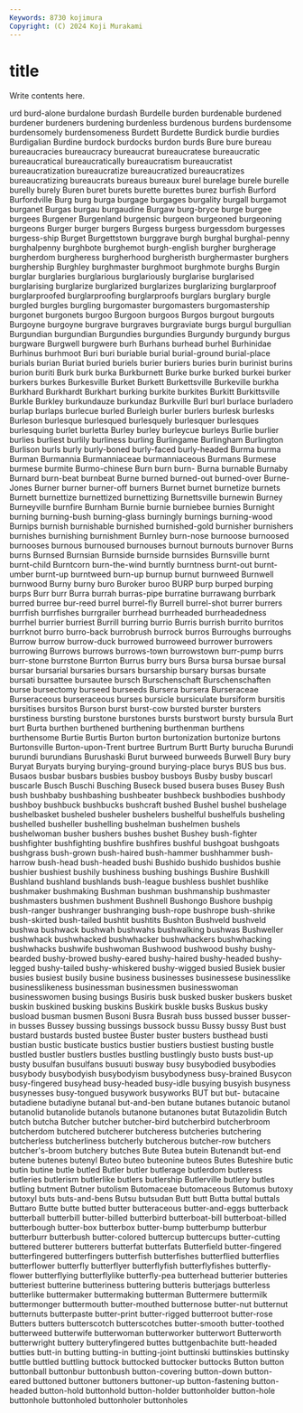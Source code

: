 ```yaml
---
Keywords: 8730 kojimura
Copyright: (C) 2024 Koji Murakami
---
```


# title

Write contents here.



urd burd-alone burdalone burdash Burdelle burden burdenable burdened burdener
burdeners burdening burdenless burdenous burdens burdensome burdensomely burdensomeness Burdett Burdette
Burdick burdie burdies Burdigalian Burdine burdock burdocks burdon burds Bure
bure bureau bureaucracies bureaucracy bureaucrat bureaucratese bureaucratic bureaucratical bureaucratically bureaucratism
bureaucratist bureaucratization bureaucratize bureaucratized bureaucratizes bureaucratizing bureaucrats bureaus bureaux burel
burelage burele burelle burelly burely Buren buret burets burette burettes
burez burfish Burford Burfordville Burg burg burga burgage burgages burgality
burgall burgamot burganet Burgas burgau burgaudine Burgaw burg-bryce burge burgee
burgees Burgener Burgenland burgensic burgeon burgeoned burgeoning burgeons Burger burger
burgers Burgess burgess burgessdom burgesses burgess-ship Burget Burgettstown burggrave burgh
burghal burghal-penny burghalpenny burghbote burghemot burgh-english burgher burgherage burgherdom burgheress
burgherhood burgheristh burghermaster burghers burghership Burghley burghmaster burghmoot burghmote burghs
Burgin burglar burglaries burglarious burglariously burglarise burglarised burglarising burglarize burglarized
burglarizes burglarizing burglarproof burglarproofed burglarproofing burglarproofs burglars burglary burgle burgled
burgles burgling burgomaster burgomasters burgomastership burgonet burgonets burgoo Burgoon burgoos
Burgos burgout burgouts Burgoyne burgoyne burgrave burgraves burgraviate burgs burgul
burgullian Burgundian burgundian Burgundies burgundies Burgundy burgundy burgus burgware Burgwell
burgwere burh Burhans burhead burhel Burhinidae Burhinus burhmoot Buri buri
buriable burial burial-ground burial-place burials burian Buriat buried buriels burier
buriers buries burin burinist burins burion buriti Burk burk burka
Burkburnett Burke burke burked burkei burker burkers burkes Burkesville Burket
Burkett Burkettsville Burkeville burkha Burkhard Burkhardt Burkhart burking burkite burkites
Burkitt Burkittsville Burkle Burkley burkundauze burkundaz Burkville Burl burl burlace
burladero burlap burlaps burlecue burled Burleigh burler burlers burlesk burlesks
Burleson burlesque burlesqued burlesquely burlesquer burlesques burlesquing burlet burletta Burley
burley burleycue burleys Burlie burlier burlies burliest burlily burliness burling
Burlingame Burlingham Burlington Burlison burls burly burly-boned burly-faced burly-headed Burma
burma Burman Burmannia Burmanniaceae burmanniaceous Burmans Burmese burmese burmite Burmo-chinese
Burn burn burn- Burna burnable Burnaby Burnard burn-beat burnbeat Burne
burned burned-out burned-over Burne-Jones Burner burner burner-off burners Burnet burnet
burnetize burnets Burnett burnettize burnettized burnettizing Burnettsville burnewin Burney Burneyville
burnfire Burnham Burnie burnie burniebee burnies Burnight burning burning-bush burning-glass
burningly burnings burning-wood Burnips burnish burnishable burnished burnished-gold burnisher burnishers
burnishes burnishing burnishment Burnley burn-nose burnoose burnoosed burnooses burnous burnoused
burnouses burnout burnouts burnover Burns burns Burnsed Burnsian Burnside burnside
burnsides Burnsville burnt burnt-child Burntcorn burn-the-wind burntly burntness burnt-out burnt-umber
burnt-up burntweed burn-up burnup burnut burnweed Burnwell burnwood Burny burny
buro Buroker buroo BURP burp burped burping burps Burr burr
Burra burrah burras-pipe burratine burrawang burrbark burred burree bur-reed burrel
burrel-fly Burrell burrel-shot burrer burrers burrfish burrfishes burrgrailer burrhead burrheaded
burrheadedness burrhel burrier burriest Burrill burring burrio Burris burrish burrito
burritos burrknot burro burro-back burrobrush burrock burros Burroughs burroughs Burrow
burrow burrow-duck burrowed burroweed burrower burrowers burrowing Burrows burrows burrows-town
burrowstown burr-pump burrs burr-stone burrstone Burrton Burrus burry burs Bursa
bursa bursae bursal bursar bursarial bursaries bursars bursarship bursary bursas
bursate bursati bursattee bursautee bursch Burschenschaft Burschenschaften burse bursectomy burseed
burseeds Bursera bursera Burseraceae Burseraceous burseraceous burses bursicle bursiculate bursiform
bursitis bursitises bursitos Burson burst burst-cow bursted burster bursters burstiness
bursting burstone burstones bursts burstwort bursty bursula Burt burt Burta
burthen burthened burthening burthenman burthens burthensome Burtie Burtis Burton burton
burtonization burtonize burtons Burtonsville Burton-upon-Trent burtree Burtrum Burtt Burty burucha
Burundi burundi burundians Burushaski Burut burweed burweeds Burwell Bury bury
Buryat Buryats burying burying-ground burying-place burys BUS bus bus. Busaos
busbar busbars busbies busboy busboys Busby busby buscarl buscarle Busch
Buschi Busching Buseck bused busera buses Busey Bush bush bushbaby
bushbashing bushbeater bushbeck bushbodies bushbody bushboy bushbuck bushbucks bushcraft bushed
Bushel bushel bushelage bushelbasket busheled busheler bushelers bushelful bushelfuls busheling
bushelled busheller bushelling bushelman bushelmen bushels bushelwoman busher bushers bushes
bushet Bushey bush-fighter bushfighter bushfighting bushfire bushfires bushful bushgoat bushgoats
bushgrass bush-grown bush-haired bush-hammer bushhammer bush-harrow bush-head bush-headed bushi Bushido
bushido bushidos bushie bushier bushiest bushily bushiness bushing bushings Bushire
Bushkill Bushland bushland bushlands bush-league bushless bushlet bushlike bushmaker bushmaking
Bushman bushman bushmanship bushmaster bushmasters bushmen bushment Bushnell Bushongo Bushore
bushpig bush-ranger bushranger bushranging bush-rope bushrope bush-shrike bush-skirted bush-tailed bushtit
bushtits Bushton Bushveld bushveld bushwa bushwack bushwah bushwahs bushwalking bushwas
Bushweller bushwhack bushwhacked bushwhacker bushwhackers bushwhacking bushwhacks bushwife bushwoman Bushwood
bushwood bushy bushy-bearded bushy-browed bushy-eared bushy-haired bushy-headed bushy-legged bushy-tailed bushy-whiskered
bushy-wigged busied Busiek busier busies busiest busily busine business businesses
businessese businesslike businesslikeness businessman businessmen businesswoman businesswomen busing busings Busiris
busk busked busker buskers busket buskin buskined busking buskins Buskirk
buskle busks Buskus busky busload busman busmen Busoni Busra Busrah
buss bussed busser busser-in busses Bussey bussing bussings bussock bussu
Bussy bussy Bust bust bustard bustards busted bustee Buster buster
busters busthead busti bustian bustic busticate bustics bustier bustiers bustiest
busting bustle bustled bustler bustlers bustles bustling bustlingly busto busts
bust-up busty busulfan busulfans busuuti busway busy busybodied busybodies busybody
busybodyish busybodyism busybodyness busy-brained Busycon busy-fingered busyhead busy-headed busy-idle busying
busyish busyness busynesses busy-tongued busywork busyworks BUT but but- butacaine
butadiene butadiyne butanal but-and-ben butane butanes butanoic butanol butanolid butanolide
butanols butanone butanones butat Butazolidin Butch butch butcha Butcher butcher
butcher-bird butcherbird butcherbroom butcherdom butchered butcherer butcheress butcheries butchering butcherless
butcherliness butcherly butcherous butcher-row butchers butcher's-broom butchery butches Bute Butea
butein Butenandt but-end butene butenes butenyl Buteo buteo buteonine buteos
Butes Buteshire butic butin butine butle butled Butler butler butlerage
butlerdom butleress butleries butlerism butlerlike butlers butlership Butlerville butlery butles
butling butment Butner butolism Butomaceae butomaceous Butomus butoxy butoxyl buts
buts-and-bens Butsu butsudan Butt butt Butta buttal buttals Buttaro Butte
butte butted butter butteraceous butter-and-eggs butterback butterball butterbill butter-billed butterbird
butterboat-bill butterboat-billed butterbough butter-box butterbox butter-bump butterbump butterbur butterburr butterbush
butter-colored buttercup buttercups butter-cutting buttered butterer butterers butterfat butterfats Butterfield
butter-fingered butterfingered butterfingers butterfish butterfishes butterflied butterflies butterflower butterfly butterflyer
butterflyfish butterflyfishes butterfly-flower butterflying butterflylike butterfly-pea butterhead butterier butteries butteriest
butterine butteriness buttering butteris butterjags butterless butterlike buttermaker buttermaking butterman
Buttermere buttermilk buttermonger buttermouth butter-mouthed butternose butter-nut butternut butternuts butterpaste
butter-print butter-rigged butterroot butter-rose Butters butters butterscotch butterscotches butter-smooth butter-toothed
butterweed butterwife butterwoman butterworker butterwort Butterworth butterwright buttery butteryfingered buttes
buttgenbachite butt-headed butties butt-in butting butting-in butting-joint buttinski buttinskies buttinsky
buttle buttled buttling buttock buttocked buttocker buttocks Button button buttonball
buttonbur buttonbush button-covering button-down button-eared buttoned buttoner buttoners buttoner-up button-fastening
button-headed button-hold buttonhold button-holder buttonholder button-hole buttonhole buttonholed buttonholer buttonholes
